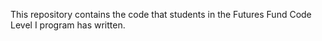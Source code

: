 This repository contains the code that students in the Futures Fund Code Level I program has written.
